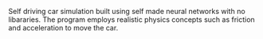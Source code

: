 Self driving car simulation built using self made neural networks with no libararies. The program employs realistic physics concepts such as friction and acceleration to move the car. 